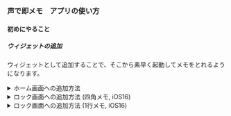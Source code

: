 ### 声で即メモ　アプリの使い方

#### 初めにやること

##### ウィジェットの追加

ウィジェットとして追加することで、そこから素早く起動してメモをとれるようになります。

<details markdown="1">
<summary>ホーム画面への追加方法</summary>
<br>

- ホーム画面を長押しします

![add_home_1](images/jp/add_home_1.png)

- 左上の +ボタン をタップします

![add_home_2](images/jp/add_home_2.png)

- "声で即メモ"を検索してタップします

![add_home_3](images/jp/add_home_3.png)

- スワイプして好みのサイズを選びます

![add_home_4](images/jp/add_home_4.png)

- 青い決定ボタンをタップします

![add_home_5](images/jp/add_home_5.png)

- ホーム画面をタップして完了です

![add_home_6](images/jp/add_home_6.png)

</details>

<details markdown="1">
<summary>ロック画面への追加方法 (四角メモ, iOS16)</summary>
<br>

- ロック画面を長押しします

![add_l_r_1](images/jp/add_lock_rect_1.png)

- 「カスタマイズ」をタップします

![add_l_r_2](images/jp/add_lock_rect_2.png)

- 「ロック画面」の方をタップします

![add_l_r_3](images/jp/add_lock_rect_3.png)

- 「ウィジェットを追加」の部分をタップします

![add_l_r_4](images/jp/add_lock_rect_4.png)

- "声で即メモ"を検索してタップします

![add_l_r_5](images/jp/add_lock_rect_5.png)

- ウィジェットをタップします

![add_l_r_6](images/jp/add_lock_rect_6.png)

- ロック画面をタップして確定します

![add_l_r_7](images/jp/add_lock_rect_7.png)

- 「完了」をタップします

![add_l_r_8](images/jp/add_lock_rect_8.png)

- ロック画面をタップします

![add_l_r_9](images/jp/add_lock_rect_9.png)

- これで追加完了です
- ロック画面のウィジェットをタップすると、

![add_l_r_10](images/jp/add_lock_rect_10.png)

- アプリのメモ画面が表示されます

![add_l_r_11](images/jp/add_lock_rect_11.png)

</details>

<details markdown="1">
<summary>ロック画面への追加方法 (1行メモ, iOS16)</summary>
<br>

- ロック画面を長押しします

![add_l_l_1](images/jp/add_lock_line_1.png)

- 「カスタマイズ」をタップします

![add_l_l_2](images/jp/add_lock_line_2.png)

- 「ロック画面」の方をタップします

![add_l_l_3](images/jp/add_lock_line_3.png)

- 日時が表示されている部分をタップします

![add_l_l_4](images/jp/add_lock_line_4.png)

- "声で即メモ"を検索してタップします

![add_l_l_5](images/jp/add_lock_line_5.png)

- ロック画面をタップして確定します

![add_l_l_6](images/jp/add_lock_line_6.png)

- 「完了」をタップします

![add_l_l_7](images/jp/add_lock_line_7.png)

- ロック画面をタップします

![add_l_l_8](images/jp/add_lock_line_8.png)

- これで追加完了です
- ロック画面のウィジェットをタップすると、

![add_l_l_9](images/jp/add_lock_line_9.png)

- アプリのメモ画面が表示されます

![add_l_l_10](images/jp/add_lock_line_10.png)

</details>

